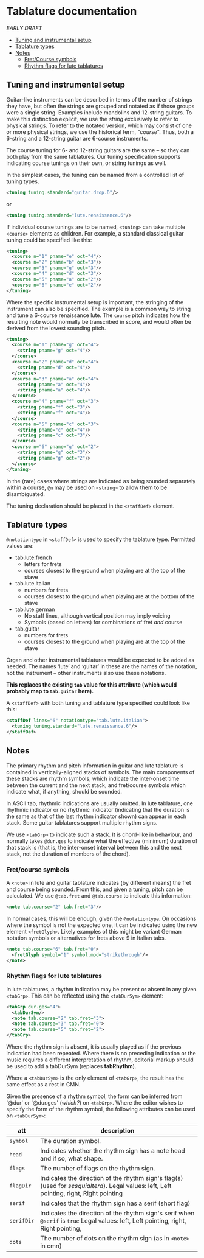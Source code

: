 # Tablature documentation
*EARLY DRAFT*
 * [Tuning and instrumental setup](#Tuning-and-instrumental-setup)
 * [Tablature types](#Tablature-types)
 * [Notes](#Notes)
   * [Fret/Course symbols](#Fret/course-symbols)
   * [Rhythm flags for lute tablatures](#Rhythm-flags-for-lute-tablatures)
## Tuning and instrumental setup
Guitar-like instruments can be described in terms of the number of
strings they have, but often the strings are grouped and notated as if those
groups were a single string. Examples include mandolins and 12-string guitars.
To make this distinction explicit, we use the *string* exclusively to refer to
physical strings. To refer to the notated version, which may consist of one or
more physical strings, we use the historical term, "*course*". Thus, both a
6-string and a 12-string guitar are 6-course instruments.

The course tuning for 6- and 12-string guitars are the same – so they can both
play from the same tablatures. Our tuning specification supports indicating
course tunings on their own, or string tunings as well.

In the simplest cases, the tuning can be named from a controlled list of tuning
types.
```xml
<tuning tuning.standard="guitar.drop.D"/>
```
or
```xml
<tuning tuning.standard="lute.renaissance.6"/>
```
If individual course tunings are to be named, `<tuning>` can take multiple
`<course>` elements as children. For example, a standard classical guitar
tuning could be specified like this:
```xml
<tuning>
  <course n="1" pname="e" oct="4"/>
  <course n="2" pname="b" oct="3"/>
  <course n="3" pname="g" oct="3"/>
  <course n="4" pname="d" oct="3"/>
  <course n="5" pname="a" oct="2"/>
  <course n="6" pname="e" oct="2"/>
</tuning>
```
Where the specific instrumental setup is important, the stringing of the
instrument can also be specified. The example is a common way to string
and tune a 6-course renaissance lute. The `course` pitch indicates how the
resulting note would normally be transcribed in score, and would often be
derived from the lowest sounding pitch.
```xml
<tuning>
  <course n="1" pname="g" oct="4">
    <string pname="g" oct="4"/>
  </course>
  <course n="2" pname="d" oct="4">
    <string pname="d" oct="4"/>
  </course>
  <course n="3" pname="a" oct="4">
    <string pname="a" oct="4"/>
    <string pname="a" oct="4"/>
  </course>
  <course n="4" pname="f" oct="3">
    <string pname="f" oct="3"/>
    <string pname="f" oct="4"/>
  </course>
  <course n="5" pname="c" oct="3">
    <string pname="c" oct="4"/>
    <string pname="c" oct="3"/>
  </course>
  <course n="6" pname="g" oct="2">
    <string pname="g" oct="3"/>
    <string pname="g" oct="2"/>
  </course>
</tuning>
```
In the (rare) cases where strings are indicated as being sounded separately
within a course, `@n` may be used on `<string>` to allow them to be
disambiguated.

The tuning declaration should be placed in the `<staffDef>` element.

## Tablature types
`@notationtype` in `<staffDef>` is used to specify the tablature type.
Permitted values are:
 * tab.lute.french
   * letters for frets
   * courses closest to the ground when playing are at the top of the stave
 * tab.lute.italian
   * numbers for frets
   * courses closest to the ground when playing are at the bottom of the stave
 * tab.lute.german
   * No staff lines, although vertical position may imply voicing
   * Symbols (based on letters) for combinations of fret *and* course
 * tab.guitar
   * numbers for frets
   * courses closest to the ground when playing are at the top of the stave

Organ and other instrumental tablatures would be expected to be added
as needed. The names ‘lute’ and ‘guitar’ in these are the names of the
notation, not the instrument – other instruments also use these notations.

**This replaces the existing `tab` value for this attribute (which
would probably map to `tab.guitar` here).**

A `<staffDef>` with both tuning and tablature type specified could look like this:
```xml
<staffDef lines="6" notationtype="tab.lute.italian">
  <tuning tuning.standard="lute.renaissance.6"/>
</staffDef>
```

## Notes
The primary rhythm and pitch information in guitar and lute tablature
is contained in vertically-aligned stacks of symbols. The main
components of these stacks are rhythm symbols, which indicate the inter-onset time between the current and the next stack, and fret/course symbols
which indicate what, if anything, should be sounded.

In ASCII tab, rhythmic indications are usually omitted. In lute
tablature, one rhythmic indicator or no rhythmic indicator (indicating that the duration is the same as that of the last rhythm indicator shown) can appear in each stack.
Some guitar tablatures support multiple rhythm signs.

We use `<tabGrp>` to indicate such a stack. It is chord-like in
behaviour, and normally takes `@dur.ges` to indicate what the
effective (minimum) duration of that stack is (that is, the inter-onset interval between this and the next stack, not the duration of members of the chord).

### Fret/course symbols
A `<note>` in lute and guitar tablature indicates (by different
means) the fret and course being sounded. From this, and given a
tuning, pitch can be calculated. We use `@tab.fret` and
`@tab.course` to indicate this information:
```xml
<note tab.course="2" tab.fret="3"/>
```
In normal cases, this will be enough, given the `@notationtype`. On
occasions where the symbol is not the expected one, it can be indicated using
the new element `<fretGlyph>`. Likely examples of this might be variant
German notation symbols or alternatives for frets above 9 in Italian tabs.

```xml
<note tab.course="6" tab.fret="0">
  <fretGlyph symbol="1" symbol.mod="strikethrough"/>
</note>
```

### Rhythm flags for lute tablatures
In lute tablatures, a rhythm indication may be present or absent in any
given `<tabGrp>`. This can be reflected using the `<tabDurSym>` element:
```xml
<tabGrp dur.ges="4">
  <tabDurSym/>
  <note tab.course="2" tab.fret="3">
  <note tab.course="3" tab.fret="0">
  <note tab.course="5" tab.fret="2">
</tabGrp>
```

Where the rhythm sign is absent, it is usually played as if
the previous indication had been repeated. Where there is no preceding
indication or the music requires a different interpretation of rhythm,
editorial markup should be used to add a tabDurSym (replaces **tabRhythm**).

Where a `<tabDurSym>` is the only element of `<tabGrp>`, the result has the
same effect as a rest in CMN.

Given the presence of a rhythm symbol, the form can be inferred from '@dur' or
'@dur.ges' (*which?*) on `<tabGrp>`. Where the editor wishes to specify the
form of the rhythm symbol, the following attributes can be used on `<tabDurSym>`:

att | description
---|---
 `symbol` | The duration symbol.
`head` | Indicates whether the rhythm sign has a note head and if so, what shape.
`flags` | The number of flags on the rhythm sign.
`flagDir` | Indicates the direction of the rhythm sign's flag(s) (used for *sesquialtera*). Legal values: left, Left pointing, right, Right pointing
`serif` | Indicates that the rhythm sign has a serif (short flag)
`serifDir` | Indicates the direction of the rhythm sign's serif when `@serif` is `true` Legal values: left, Left pointing, right, Right pointing,
`dots` | The number of dots on the rhythm sign (as in `<note>` in cmn)
